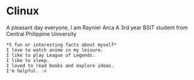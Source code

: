 # Clinux

A pleasant day everyone, I am Raynier Arca
A 3rd year BSIT student from Central Philippine University 

	*5 fun or interesting facts about myself*
	I love to watch anime in my leisure.
	I like to play League of Legends.
	I like to sleep.
	I loved to read books and explore ideas.
	I'm helpful. :<